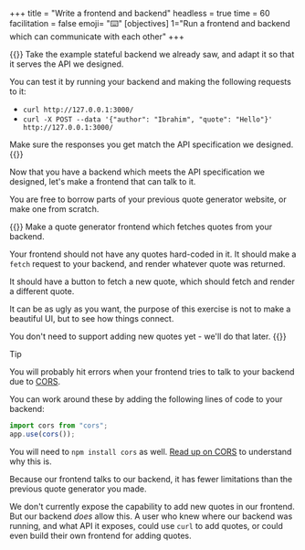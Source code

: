 +++
title = "Write a frontend and backend"
headless = true
time = 60
facilitation = false
emoji= "⌨️"
[objectives]
    1="Run a frontend and backend which can communicate with each other"
+++

{{<note type="Exercise">}}
Take the example stateful backend we already saw, and adapt it so that it serves the API we designed.

You can test it by running your backend and making the following requests to it:

* `curl http://127.0.0.1:3000/`
* `curl -X POST --data '{"author": "Ibrahim", "quote": "Hello"}' http://127.0.0.1:3000/`

Make sure the responses you get match the API specification we designed.
{{</note>}}

Now that you have a backend which meets the API specification we designed, let's make a frontend that can talk to it.

You are free to borrow parts of your previous quote generator website, or make one from scratch.

{{<note type="Exercise">}}
Make a quote generator frontend which fetches quotes from your backend.

Your frontend should not have any quotes hard-coded in it. It should make a `fetch` request to your backend, and render whatever quote was returned.

It should have a button to fetch a new quote, which should fetch and render a different quote.

It can be as ugly as you want, the purpose of this exercise is not to make a beautiful UI, but to see how things connect.

You don't need to support adding new quotes yet - we'll do that later.
{{</note>}}

> [!TIP]
> You will probably hit errors when your frontend tries to talk to your backend due to [CORS](https://developer.mozilla.org/en-US/docs/Web/HTTP/CORS).
>
> You can work around these by adding the following lines of code to your backend:
> ```js
> import cors from "cors";
> app.use(cors());
> ```
>
> You will need to `npm install cors` as well. [Read up on CORS](https://developer.mozilla.org/en-US/docs/Web/HTTP/CORS) to understand why this is.

Because our frontend talks to our backend, it has fewer limitations than the previous quote generator you made.

We don't currently expose the capability to add new quotes in our frontend. But our backend _does_ allow this. A user who knew where our backend was running, and what API it exposes, could use `curl` to add quotes, or could even build their own frontend for adding quotes.

